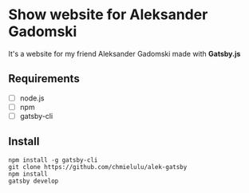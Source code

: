 # Show website for Aleksander Gadomski 

It's a website for my friend Aleksander Gadomski made with **Gatsby.js**
## Requirements

 - [ ] node.js
 - [ ] npm
 - [ ] gatsby-cli
## Install

    npm install -g gatsby-cli
    git clone https://github.com/chmielulu/alek-gatsby
    npm install
    gatsby develop
    

